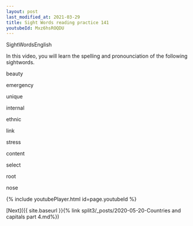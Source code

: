 ```yaml
---
layout: post
last_modified_at: 2021-03-29
title: Sight Words reading practice 141
youtubeId: Mxz6hsROQDU
---
```

 
 
SightWordsEnglish

In this video, you will learn the spelling and pronounciation of the following sightwords.

beauty

emergency

unique

internal

ethnic

link

stress

content

select

root

nose




 
{% include youtubePlayer.html id=page.youtubeId %}
 
 

[Next]({{ site.baseurl }}{% link  split3/_posts/2020-05-20-Countries and capitals part 4.md%})
 
